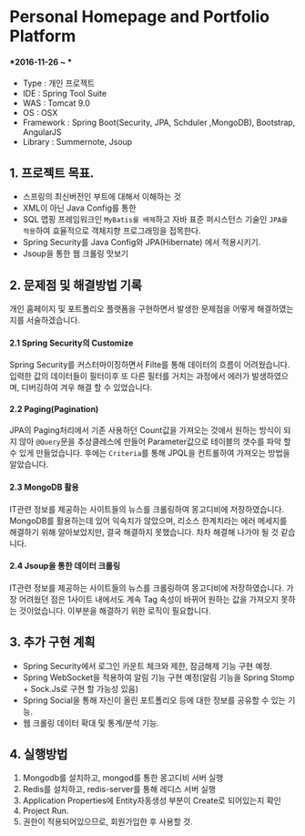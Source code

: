 # Personal Homepage and Portfolio Platform

#### *2016-11-26 ~ *  

- Type : 개인 프로젝트
- IDE : Spring Tool Suite
- WAS : Tomcat 9.0
- OS : OSX  
- Framework : Spring Boot(Security, JPA, Schduler ,MongoDB), Bootstrap, AngularJS  
- Library : Summernote, Jsoup


## 1. 프로젝트 목표.
- 스프링의 최신버전인 부트에 대해서 이해하는 것
- XML이 아닌 Java Config를 통한  
- SQL 맵핑 프레임워크인 `MyBatis를 배제`하고 자바 표준  퍼시스턴스 기술인 `JPA를 적용`하여 효율적으로 객체지향 프로그래밍을 접목한다. 
- Spring Security를 Java Config와 JPA(Hibernate) 에서 적용시키기.
- Jsoup을 통한 웹 크롤링 맛보기 


## 2. 문제점 및 해결방법 기록  
개인 홈페이지 및 포트폴리오 플랫폼을 구현하면서 발생한 문제점을 어떻게 해결하였는지를 서술하겠습니다. 

#### 2.1 Spring Security의 Customize
Spring Security를 커스터마이징하면서 Filte를 통해 데이터의 흐름이 어려웠습니다. 입력한 값의 데이터들이 필터이후 또 다른 필터를 거치는 과정에서 에러가 발생하였으며, 디버깅하여 겨우 해결 할 수 있었습니다.

#### 2.2 Paging(Pagination)
JPA의 Paging처리에서 기존 사용하던 Count값을 가져오는 것에서 원하는 방식이 되지 않아 `@Query`문을 추상클레스에 만들어 Parameter값으로 테이블의 갯수를 파악 할 수 있게 만들었습니다. 후에는 `Criteria`를 통해 JPQL을 컨트롤하여 가져오는 방법을 알았습니다. 

#### 2.3 MongoDB 활용
IT관련 정보를 제공하는 사이트들의 뉴스를 크롤링하여 몽고디비에 저장하였습니다. MongoDB를 활용하는데 있어 익숙치가 않았으며, 리소스 한계치라는 에러 메세지를 해결하기 위해 알아보았지만, 결국 해결하지 못했습니다. 차차 해결해 나가야 될 것 같습니다.

#### 2.4 Jsoup을 통한 데이터 크롤링
IT관련 정보를 제공하는 사이트들의 뉴스를 크롤링하여 몽고디비에 저장하였습니다. 가장 어려웠던 점은 1사이트 내에서도 계속 Tag 속성이 바뀌어 원하는 값을 가져오지 못하는 것이었습니다. 이부분을 해결하기 위한 로직이 필요합니다.


## 3. 추가 구현 계획 

- Spring Security에서 로그인 카운트 체크와 제한, 잠금해제 기능 구현 예정.
- Spring WebSocket을 적용하여 알림 기능 구현 예정(알림 기능을 Spring Stomp + Sock.Js로 구현 할 가능성 있음)  
- Spring Social을 통해 자신이 올린 포트폴리오 등에 대한 정보를 공유할 수 있는 기능.
- 웹 크롤링 데이터 확대 및 통계/분석 기능.


## 4. 실행방법
1) Mongodb를 설치하고, mongod를 통한 몽고디비 서버 실행
2) Redis를 설치하고, redis-server를 통해 레디스 서버 실행
3) Application Properties에 Entity자동생성 부분이 Create로 되어있는지 확인
4) Project Run. 
5) 권한이 적용되어있으므로, 회원가입한 후 사용할 것.
